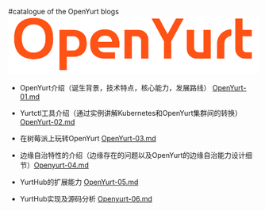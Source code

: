 #catalogue of the OpenYurt blogs
![image](../img/blog_img/OpenYurt.png)

- OpenYurt介绍（诞生背景，技术特点，核心能力，发展路线）
[OpenYurt-01.md](./OpenYurt-01.md)

- Yurtctl工具介绍（通过实例讲解Kubernetes和OpenYurt集群间的转换）
  [OpenYurt-02.md](./OpenYurt-02.md)
  
- 在树莓派上玩转OpenYurt
[OpenYurt-03.md](./OpenYurt-03.md)
  
- 边缘自治特性的介绍（边缘存在的问题以及OpenYurt的边缘自治能力设计细节）[Openyurt-04.md](./Openyurt-04.md)

- YurtHub的扩展能力
[OpenYurt-05.md](./OpenYurt-05.md)
  
- YurtHub实现及源码分析
[Openyurt-06.md](./OpenYurt-06.md)